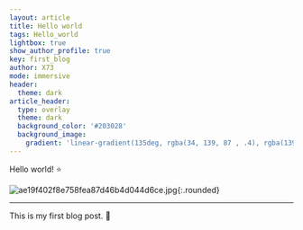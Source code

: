 ```yaml
---
layout: article
title: Hello world
tags: Hello_world
lightbox: true
show_author_profile: true
key: first_blog
author: X73
mode: immersive
header:
  theme: dark
article_header:
  type: overlay
  theme: dark
  background_color: '#203028'
  background_image:
    gradient: 'linear-gradient(135deg, rgba(34, 139, 87 , .4), rgba(139, 34, 139, .4))'
---
```


Hello world! :star:

![ae19f402f8e758fea87d46b4d044d6ce.jpg](https://i.loli.net/2021/01/20/FiPHh8ou1vR2djT.jpg){:.rounded}



<!--more-->

---

This is my first blog post. :rainbow:

<!--[![Star This Project](https://img.shields.io/github/stars/kitian616/jekyll-TeXt-theme.svg?label=Stars&style=social)](https://github.com/kitian616/jekyll-TeXt-theme/)-->

